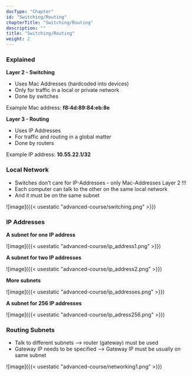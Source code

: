 ```yaml
---
docType: "Chapter"
id: "Switching/Routing"
chapterTitle: "Switching/Routing"
description: ""
title: "Switching/Routing"
weight: 2
---
```


### **Explained**
**Layer 2 - Switching**

- Uses Mac Addresses (hardcoded into devices)
- Only for traffic in a local or private network
- Done by switches

Example Mac address: **f8:4d:89:84:eb:8e**

**Layer 3 - Routing**

- Uses IP Addresses
- For traffic and routing in a global matter
- Done by routers

Example IP address: **10.55.22.1/32**

### **Local Network**

- Switches don’t care for IP-Addresses - only Mac-Addresses Layer 2 !!!
- Each computer can talk to the other on the same local network
- And it must be on the same subnet

![image]({{< usestatic "advanced-course/switching.png" >}})

### **IP Addresses**
**A subnet for one IP address**

![image]({{< usestatic "advanced-course/ip_address1.png" >}})

**A subnet for two IP addresses**

![image]({{< usestatic "advanced-course/ip_address2.png" >}})

**More subnets**

![image]({{< usestatic "advanced-course/ip_addresses.png" >}})

**A subnet for 256 IP addresses**

![image]({{< usestatic "advanced-course/ip_adress256.png" >}})

### **Routing Subnets**
- Talk to different subnets --> router (gateway) must be used
- Gateway IP needs to be specified --> Gateway IP must be usually on same subnet

![image]({{< usestatic "advanced-course/networking1.png" >}})
